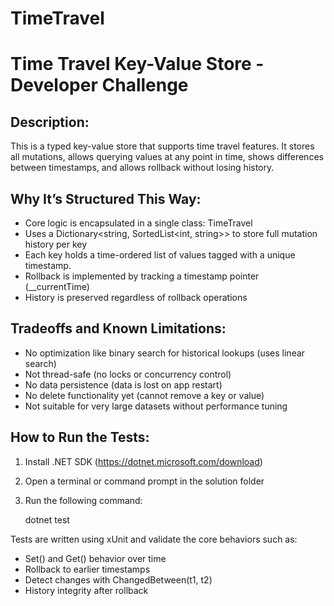 # TimeTravel
Time Travel Key-Value Store - Developer Challenge
=================================================

Description:
------------
This is a typed key-value store that supports time travel features.
It stores all mutations, allows querying values at any point in time,
shows differences between timestamps, and allows rollback without losing history.


Why It’s Structured This Way:
-----------------------------
- Core logic is encapsulated in a single class: TimeTravel
- Uses a Dictionary<string, SortedList<int, string>> to store full mutation history per key
- Each key holds a time-ordered list of values tagged with a unique timestamp.
- Rollback is implemented by tracking a timestamp pointer (__currentTime)
- History is preserved regardless of rollback operations


Tradeoffs and Known Limitations:
--------------------------------
- No optimization like binary search for historical lookups (uses linear search)
- Not thread-safe (no locks or concurrency control)
- No data persistence (data is lost on app restart)
- No delete functionality yet (cannot remove a key or value)
- Not suitable for very large datasets without performance tuning


How to Run the Tests:
---------------------
1. Install .NET SDK (https://dotnet.microsoft.com/download)
2. Open a terminal or command prompt in the solution folder
3. Run the following command:

   dotnet test

Tests are written using xUnit and validate the core behaviors such as:

- Set() and Get() behavior over time
- Rollback to earlier timestamps
- Detect changes with ChangedBetween(t1, t2)
- History integrity after rollback
